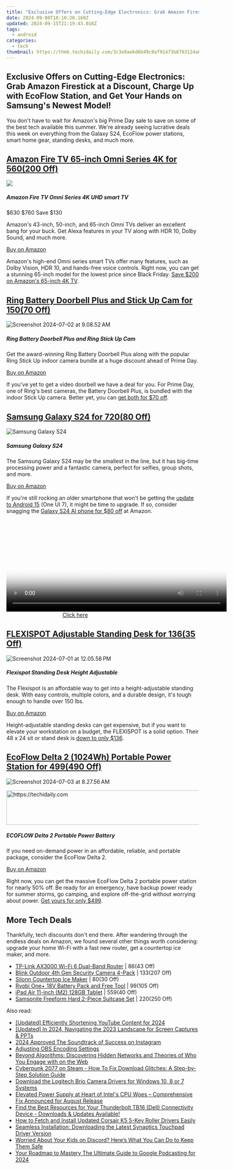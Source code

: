 ```yaml
---
title: "Exclusive Offers on Cutting-Edge Electronics: Grab Amazon Firestick at a Discount, Charge Up with EcoFlow Station, and Get Your Hands on Samsung's Newest Model!"
date: 2024-09-08T18:10:20.160Z
updated: 2024-09-15T21:19:43.016Z
tags:
  - android
categories:
  - tech
thumbnail: https://thmb.techidaily.com/3c3e9aebd6b49c0af91473b8783124a08a04e227f020283ad8022a46d57974e6.jpg
---
```


## Exclusive Offers on Cutting-Edge Electronics: Grab Amazon Firestick at a Discount, Charge Up with EcoFlow Station, and Get Your Hands on Samsung's Newest Model!

You don't have to wait for Amazon's big Prime Day sale to save on some of the best tech available this summer. We're already seeing lucrative deals this week on everything from the Galaxy S24, EcoFlow power stations, smart home gear, standing desks, and much more.

## [Amazon Fire TV 65-inch Omni Series 4K for $560 ($200 Off)](https://www.amazon.com/amazon-fire-tv-65-inch-omni-series-4k-smart-tv/dp/B08T6J1HG8?tag=hotoge-20&ascsubtag=UUhtgUeUpU2003918&asc%5Frefurl=https%3A%2F%2Fwww.howtogeek.com%2Ftop-tech-deals-fire-tv-power-stations-ring-doorbell-more%2F&asc%5Fcampaign=Short-Term) 

![](https://static1.howtogeekimages.com/wordpress/wp-content/uploads/2023/06/41uzyegvcgl-_sl500_-1.jpg) 

#####  Amazon Fire TV Omni Series 4K UHD smart TV

$630 $760 Save $130 

Amazon's 43-inch, 50-inch, and 65-inch Omni TVs deliver an excellent bang for your buck. Get Alexa features in your TV along with HDR 10, Dolby Sound, and much more. 

[Buy on Amazon](https://www.amazon.com/amazon-fire-tv-65-inch-omni-series-4k-smart-tv/dp/B08T6J1HG8?tag=hotoge-20&ascsubtag=UUhtgUeUpU2003918&asc%5Frefurl=https%3A%2F%2Fwww.howtogeek.com%2Ftop-tech-deals-fire-tv-power-stations-ring-doorbell-more%2F&asc%5Fcampaign=Short-Term) 

 Amazon's high-end Omni series smart TVs offer many features, such as Dolby Vision, HDR 10, and hands-free voice controls. Right now, you can get a stunning 65-inch model for the lowest price since Black Friday. [Save $200 on Amazon's 65-inch 4K TV](https://www.amazon.com/amazon-fire-tv-65-inch-omni-series-4k-smart-tv/dp/B08T6J1HG8?tag=hotoge-20&ascsubtag=UUhtgUeUpU2003918&asc%5Frefurl=https%3A%2F%2Fwww.howtogeek.com%2Ftop-tech-deals-fire-tv-power-stations-ring-doorbell-more%2F&asc%5Fcampaign=Short-Term).

## [Ring Battery Doorbell Plus and Stick Up Cam for $150 ($70 Off)](https://www.amazon.com/Ring-Battery-Doorbell-Stick-White/dp/B0CCZMMD9D?tag=hotoge-20&ascsubtag=UUhtgUeUpU2003918&asc%5Frefurl=https%3A%2F%2Fwww.howtogeek.com%2Ftop-tech-deals-fire-tv-power-stations-ring-doorbell-more%2F&asc%5Fcampaign=Short-Term) 

![Screenshot 2024-07-02 at 9.08.52 AM](https://static1.howtogeekimages.com/wordpress/wp-content/uploads/2024/07/screenshot-2024-07-02-at-9-08-52-am.jpg) 

#####  Ring Battery Doorbell Plus and Ring Stick Up Cam

Get the award-winning Ring Battery Doorbell Plus along with the popular Ring Stick Up indoor camera bundle at a huge discount ahead of Prime Day. 

[Buy on Amazon](https://www.amazon.com/Ring-Battery-Doorbell-Stick-White/dp/B0CCZMMD9D?tag=hotoge-20&ascsubtag=UUhtgUeUpU2003918&asc%5Frefurl=https%3A%2F%2Fwww.howtogeek.com%2Ftop-tech-deals-fire-tv-power-stations-ring-doorbell-more%2F&asc%5Fcampaign=Short-Term) 

 If you've yet to get a video doorbell we have a deal for you. For Prime Day, one of Ring's best cameras, the Battery Doorbell Plus, is bundled with the indoor Stick Up camera. Better yet, you can [get both for $70 off](https://www.amazon.com/Ring-Battery-Doorbell-Stick-White/dp/B0CCZMMD9D?tag=hotoge-20&ascsubtag=UUhtgUeUpU2003918&asc%5Frefurl=https%3A%2F%2Fwww.howtogeek.com%2Ftop-tech-deals-fire-tv-power-stations-ring-doorbell-more%2F&asc%5Fcampaign=Short-Term).

## [Samsung Galaxy S24 for $720 ($80 Off)](https://www.amazon.com/SAMSUNG-Smartphone-Unlocked-Android-Processor/dp/B0CMDMSZB4?tag=hotoge-20&ascsubtag=UUhtgUeUpU2003918&asc%5Frefurl=https%3A%2F%2Fwww.howtogeek.com%2Ftop-tech-deals-fire-tv-power-stations-ring-doorbell-more%2F&asc%5Fcampaign=Short-Term) 

![Samsung Galaxy S24](https://static1.howtogeekimages.com/wordpress/wp-content/uploads/2024/02/samsung-galaxy-s24.png) 

#####  Samsung Galaxy S24

The Samsung Galaxy S24 may be the smallest in the line, but it has big-time processing power and a fantastic camera, perfect for selfies, group shots, and more.

[Buy on Amazon](https://www.amazon.com/SAMSUNG-Smartphone-Unlocked-Android-Processor/dp/B0CMDMSZB4?th=1&tag=hotoge-20&ascsubtag=UUhtgUeUpU2003918&asc%5Frefurl=https%3A%2F%2Fwww.howtogeek.com%2Ftop-tech-deals-fire-tv-power-stations-ring-doorbell-more%2F&asc%5Fcampaign=Short-Term) 

 If you're still rocking an older smartphone that won't be getting the [update to Android 15](https://unlock-android.techidaily.com/in-2024-universal-unlock-pattern-for-infinix-hot-40-pro-by-drfone-android/) (One UI 7), it might be time to upgrade. If so, consider snagging the [Galaxy S24 AI phone for $80 off](https://www.amazon.com/SAMSUNG-Smartphone-Unlocked-Android-Processor/dp/B0CMDPRN7M?th=1&tag=hotoge-20&ascsubtag=UUhtgUeUpU2003918&asc%5Frefurl=https%3A%2F%2Fwww.howtogeek.com%2Ftop-tech-deals-fire-tv-power-stations-ring-doorbell-more%2F&asc%5Fcampaign=Short-Term) at Amazon.

<!-- affiliate ads begin -->
<span id="1983539">
					<video width="576" height="240" style="cursor:pointer"
           poster="//a.impactradius-go.com/display-clicktoplayimage/1983539.png"
           onclick="if(!this.playClicked){this.play();this.setAttribute('controls',true);this.playClicked=true;}">
	   <source src="//a.impactradius-go.com/display-ad/22993-1983539">
	   <img src="//a.impactradius-go.com/display-clicktoplayimage/1983539.png" style="border: none; height: 100%; width: 100%; object-fit: contain">
	</video>
	<div style="width:360px;text-align:center"><a href="javascript:window.open(decodeURIComponent('https%3A%2F%2Fhomestyler.sjv.io%2Fc%2F5597632%2F1983539%2F22993'), '_blank');void(0);">Click here</a></div>
</span>
<img height="0" width="0" src="https://imp.pxf.io/i/5597632/1983539/22993" style="position:absolute;visibility:hidden;" border="0" />
<!-- affiliate ads end -->

## [FLEXISPOT Adjustable Standing Desk for $136 ($35 Off)](https://www.amazon.com/FLEXISPOT-Standing-Electric-Adjustable-Whole-Piece/dp/B08BHPMYGK?tag=hotoge-20&ascsubtag=UUhtgUeUpU2003918&asc%5Frefurl=https%3A%2F%2Fwww.howtogeek.com%2Ftop-tech-deals-fire-tv-power-stations-ring-doorbell-more%2F&asc%5Fcampaign=Short-Term) 

![Screenshot 2024-07-01 at 12.05.58 PM](https://static1.howtogeekimages.com/wordpress/wp-content/uploads/2024/07/screenshot-2024-07-01-at-12-05-58-pm.jpg) 

#####  Flexispot Standing Desk Height Adjustable

The Flexispot is an affordable way to get into a height-adjustable standing desk. With easy controls, multiple colors, and a durable design, it's tough enough to handle over 150 lbs. 

[Buy on Amazon](https://www.amazon.com/FLEXISPOT-Standing-Electric-Adjustable-Whole-Piece/dp/B08BHPMYGK?th=1&tag=hotoge-20&ascsubtag=UUhtgUeUpU2003918&asc%5Frefurl=https%3A%2F%2Fwww.howtogeek.com%2Ftop-tech-deals-fire-tv-power-stations-ring-doorbell-more%2F&asc%5Fcampaign=Short-Term) 

 Height-adjustable standing desks can get expensive, but if you want to elevate your workstation on a budget, the FLEXISPOT is a solid option. Their 48 x 24 sit or stand desk is [down to only $136](https://www.amazon.com/FLEXISPOT-Standing-Electric-Adjustable-Whole-Piece/dp/B08BHPMYGK?tag=hotoge-20&ascsubtag=UUhtgUeUpU2003918&asc%5Frefurl=https%3A%2F%2Fwww.howtogeek.com%2Ftop-tech-deals-fire-tv-power-stations-ring-doorbell-more%2F&asc%5Fcampaign=Short-Term).

## [EcoFlow Delta 2 (1024Wh) Portable Power Station for $499 ($490 Off)](https://www.amazon.com/EF-ECOFLOW-Portable-Charging-Generator/dp/B0B9XB57XM?th=1&tag=hotoge-20&ascsubtag=UUhtgUeUpU2003918&asc%5Frefurl=https%3A%2F%2Fwww.howtogeek.com%2Ftop-tech-deals-fire-tv-power-stations-ring-doorbell-more%2F&asc%5Fcampaign=Short-Term) 

![Screenshot 2024-07-03 at 8.27.56 AM](https://static1.howtogeekimages.com/wordpress/wp-content/uploads/2024/07/screenshot-2024-07-03-at-8-27-56-am.jpg) 

<!-- affiliate ads begin -->
<a href="https://unicoeye.pxf.io/c/5597632/2134244/18498" target="_top" id="2134244">
  <img src="//a.impactradius-go.com/display-ad/18498-2134244" border="0" alt="https://techidaily.com" width="728" height="90"/>
</a>
<img height="0" width="0" src="https://unicoeye.pxf.io/i/5597632/2134244/18498" style="position:absolute;visibility:hidden;" border="0" />
<!-- affiliate ads end -->

#####  ECOFLOW Delta 2 Portable Power Battery

If you need on-demand power in an affordable, reliable, and portable package, consider the EcoFlow Delta 2.

[Buy on Amazon](https://www.amazon.com/EF-ECOFLOW-Portable-Charging-Generator/dp/B0B9XB57XM?tag=hotoge-20&ascsubtag=UUhtgUeUpU2003918&asc%5Frefurl=https%3A%2F%2Fwww.howtogeek.com%2Ftop-tech-deals-fire-tv-power-stations-ring-doorbell-more%2F&asc%5Fcampaign=Short-Term) 

 Right now, you can get the massive EcoFlow Delta 2 portable power station for nearly 50% off. Be ready for an emergency, have backup power ready for summer storms, go camping, and explore off-the-grid without worrying about power. [Get yours for only $499](https://www.amazon.com/EF-ECOFLOW-Portable-Charging-Generator/dp/B0B9XB57XM?th=1&tag=hotoge-20&ascsubtag=UUhtgUeUpU2003918&asc%5Frefurl=https%3A%2F%2Fwww.howtogeek.com%2Ftop-tech-deals-fire-tv-power-stations-ring-doorbell-more%2F&asc%5Fcampaign=Short-Term).

##  More Tech Deals

 Thankfully, tech discounts don't end there. After wandering through the endless deals on Amazon, we found several other things worth considering: upgrade your home Wi-Fi with a fast new router, get a countertop ice maker, and more.

* [TP-Link AX3000 Wi-Fi 6 Dual-Band Router](https://www.amazon.com/dp/B09G5W9R6R?th=1&tag=hotoge-20&ascsubtag=UUhtgUeUpU2003918&asc%5Frefurl=https%3A%2F%2Fwww.howtogeek.com%2Ftop-tech-deals-fire-tv-power-stations-ring-doorbell-more%2F&asc%5Fcampaign=Short-Term) | $86 ($43 Off)
* [Blink Outdoor 4th Gen Security Camera 4-Pack](https://www.amazon.com/Blink-Outdoor-4th-Gen-Wire-free-4Camera/dp/B0BWFDK7Y4?tag=hotoge-20&ascsubtag=UUhtgUeUpU2003918&asc%5Frefurl=https%3A%2F%2Fwww.howtogeek.com%2Ftop-tech-deals-fire-tv-power-stations-ring-doorbell-more%2F&asc%5Fcampaign=Short-Term) | $133 ($207 Off)
* [Silonn Countertop Ice Maker](https://www.amazon.com/Silonn-Countertop-Portable-Machine-Self-Cleaning/dp/B0BXXKFJK2?tag=hotoge-20&ascsubtag=UUhtgUeUpU2003918&asc%5Frefurl=https%3A%2F%2Fwww.howtogeek.com%2Ftop-tech-deals-fire-tv-power-stations-ring-doorbell-more%2F&asc%5Fcampaign=Short-Term) | $80 ($30 Off)
* [Ryobi One+ 18V Battery Pack and Free Tool](https://www.homedepot.com/p/RYOBI-ONE-18V-Lithium-Ion-Starter-Kit-with-2-0-Ah-Battery-4-0-Ah-Battery-and-Charger-PSK106SB/327848851) | $99 ($105 Off)
* [iPad Air 11-inch (M2) 128GB Tablet](https://www.amazon.com/Apple-iPad-Air-11-inch-Landscape/dp/B0D3J7W33Y/?tag=hotoge-20&ascsubtag=UUhtgUeUpU2003918&asc%5Frefurl=https%3A%2F%2Fwww.howtogeek.com%2Ftop-tech-deals-fire-tv-power-stations-ring-doorbell-more%2F&asc%5Fcampaign=Short-Term) | $559 ($40 Off)
* [Samsonite Freeform Hard 2-Piece Suitcase Set](https://www.amazon.com/Samsonite-Freeform-Hardside-Expandable-Spinner/dp/B08MVFKGJM?th=1&tag=hotoge-20&ascsubtag=UUhtgUeUpU2003918&asc%5Frefurl=https%3A%2F%2Fwww.howtogeek.com%2Ftop-tech-deals-fire-tv-power-stations-ring-doorbell-more%2F&asc%5Fcampaign=Short-Term) | $220 ($250 Off)

<ins class="adsbygoogle"
     style="display:block"
     data-ad-format="autorelaxed"
     data-ad-client="ca-pub-7571918770474297"
     data-ad-slot="1223367746"></ins>

<ins class="adsbygoogle"
     style="display:block"
     data-ad-client="ca-pub-7571918770474297"
     data-ad-slot="8358498916"
     data-ad-format="auto"
     data-full-width-responsive="true"></ins>

<span class="atpl-alsoreadstyle">Also read:</span>
<div><ul>
<li><a href="https://eaxpv-info.techidaily.com/updated-efficiently-shortening-youtube-content-for-2024/"><u>[Updated] Efficiently Shortening YouTube Content for 2024</u></a></li>
<li><a href="https://screen-activity-recording.techidaily.com/updated-in-2024-navigating-the-2023-landscape-for-screen-captures-and-ppts/"><u>[Updated] In 2024, Navigating the 2023 Landscape for Screen Captures & PPTs</u></a></li>
<li><a href="https://instagram-video-files.techidaily.com/2024-approved-the-soundtrack-of-success-on-instagram/"><u>2024 Approved The Soundtrack of Success on Instagram</u></a></li>
<li><a href="https://remote-screen-capture.techidaily.com/adjusting-obs-encoding-settings/"><u>Adjusting OBS Encoding Settings</u></a></li>
<li><a href="https://tech-hub.techidaily.com/beyond-algorithms-discovering-hidden-networks-and-theories-of-who-you-engage-with-on-the-web/"><u>Beyond Algorithms: Discovering Hidden Networks and Theories of Who You Engage with on the Web</u></a></li>
<li><a href="https://program-issues.techidaily.com/cyberpunk-2077-on-steam-how-to-fix-download-glitches-a-step-by-step-solution-guide/"><u>Cyberpunk 2077 on Steam - How To Fix Download Glitches: A Step-by-Step Solution Guide</u></a></li>
<li><a href="https://hardware-help.techidaily.com/download-the-logitech-brio-camera-drivers-for-windows-10-8-or-7-systems/"><u>Download the Logitech Brio Camera Drivers for Windows 10, 8 or 7 Systems</u></a></li>
<li><a href="https://hardware-help.techidaily.com/elevated-power-supply-at-heart-of-intels-cpu-woes-comprehensive-fix-announced-for-august-release/"><u>Elevated Power Supply at Heart of Intel's CPU Woes – Comprehensive Fix Announced for August Release</u></a></li>
<li><a href="https://hardware-help.techidaily.com/1722958101182-find-the-best-resources-for-your-thunderbolt-tb16-dell-connectivity-device-downloads-and-updates-available/"><u>Find the Best Resources for Your Thunderbolt TB16 (Dell) Connectivity Device - Downloads & Updates Available!</u></a></li>
<li><a href="https://hardware-help.techidaily.com/how-to-fetch-and-install-updated-corsair-k5-5-key-roller-drivers-easily/"><u>How to Fetch and Install Updated Corsair K5 5-Key Roller Drivers Easily</u></a></li>
<li><a href="https://hardware-help.techidaily.com/seamless-installation-downloading-the-latest-synaptics-touchpad-driver-version/"><u>Seamless Installation: Downloading the Latest Synaptics Touchpad Driver Version</u></a></li>
<li><a href="https://games-able.techidaily.com/worried-about-your-kids-on-discord-heres-what-you-can-do-to-keep-them-safe/"><u>Worried About Your Kids on Discord? Here’s What You Can Do to Keep Them Safe</u></a></li>
<li><a href="https://fox-helps.techidaily.com/your-roadmap-to-mastery-the-ultimate-guide-to-google-podcasting-for-2024/"><u>Your Roadmap to Mastery The Ultimate Guide to Google Podcasting for 2024</u></a></li>
</ul></div>

